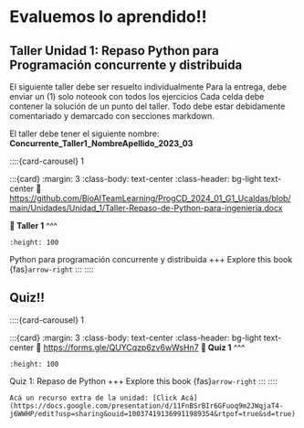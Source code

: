 # Evaluemos lo aprendido!! 

## Taller Unidad 1: Repaso Python para Programación concurrente y distribuida

El siguiente taller debe ser resuelto individualmente
Para la entrega, debe enviar un (1) solo noteook con todos los ejercicios
Cada celda debe contener la solución de un punto del taller. Todo debe estar debidamente comentariado y demarcado con secciones markdown.

El taller debe tener el siguiente nombre: **Concurrente_Taller1_NombreApellido_2023_03**

::::{card-carousel} 1

:::{card}
:margin: 3
:class-body: text-center
:class-header: bg-light text-center
:link: https://github.com/BioAITeamLearning/ProgCD_2024_01_G1_Ucaldas/blob/main/Unidades/Unidad_1/Taller-Repaso-de-Python-para-ingenieria.docx

**💬 Taller 1**
^^^
```{image} https://gcloud.devoteam.com/wp-content/uploads/sites/32/2021/08/Google_Docs_logo_2014-2020.svg.png
:height: 100
```

Python para programación concurrente y distribuida
+++
Explore this book {fas}`arrow-right`
:::
::::

## Quiz!!


::::{card-carousel} 1

:::{card}
:margin: 3
:class-body: text-center
:class-header: bg-light text-center
:link: https://forms.gle/QUYCqzp6zv6wWsHn7
**💬 Quiz 1**
^^^
```{image} https://upload.wikimedia.org/wikipedia/commons/thumb/c/c2/Google_Forms_logo_%282014-2020%29.svg/1489px-Google_Forms_logo_%282014-2020%29.svg.png
:height: 100
```

Quiz 1: Repaso de Python
+++
Explore this book {fas}`arrow-right`
:::
::::

```{note}
Acá un recurso extra de la unidad: [Click Acá](https://docs.google.com/presentation/d/11FnBSrBIr6GFuoq9m2JWqjaT4-j6WWHP/edit?usp=sharing&ouid=100374191369911989354&rtpof=true&sd=true)
```